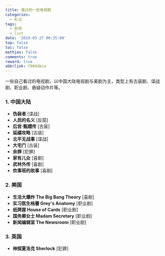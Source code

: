 ```yaml
---
title: 看过的一些电视剧
categories:
  - 札记
tags:
  - 影视
  - list
date: '2019-03-27 00:35:00'
top: false
toc: false
mathjax: false
comments: true
reward: true
abbrlink: f90d4bca
---
```

一些自己看过的电视剧，以中国大陆电视剧与美剧为主，类型上有古装剧、谍战剧、职业剧、悬疑动作片等。

### 1. 中国大陆
* **伪装者** [谍战]
* **人民的名义** [反腐]
* **后宫·甄嬛传** [古装]<!-- more -->
* **延禧攻略** [古装]
* **北平无战事** [谍战]
* **大宅门** [古装]
* **余罪** [犯罪]
* **家有儿女** [喜剧]
* **武林外传** [喜剧]
* **炊事班的故事** [喜剧]

### 2. 美国
* **生活大爆炸 The Big Bang Theory** [喜剧]
* **实习医生格蕾 Grey's Anatomy** [职业剧]
* **纸牌屋 House of Cards** [职业剧]
* **国务卿女士 Madam Secretary** [职业剧]
* **新闻编辑室 The Newsroom** [职业剧]

### 3. 英国
* **神探夏洛克 Sherlock** [犯罪]